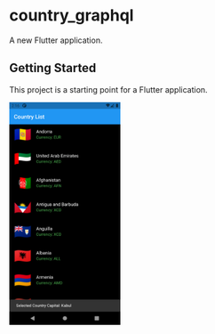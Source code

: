 # country_graphql

A new Flutter application.

## Getting Started

This project is a starting point for a Flutter application.

<p float="left">
  <img src="images/SS1.png" width="200" height="400" />
